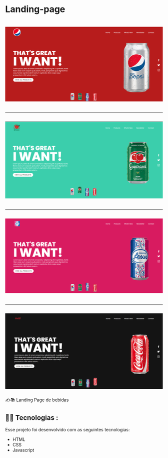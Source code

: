 # Landing-page

<h1 align="center">
    <img alt="" title="" src=".github/pepsi.png" />
    <hr/>
    <img alt="" title="" src=".github/guarana.png" />
    <hr/>
    <img alt="" title="" src=".github/refri.png" />
    <hr/>
    <img alt="" title="" src=".github/coca.png" />
</h1>

:writing_hand:📚		Landing Page de bebidas

##  :technologist:	 Tecnologias :

Esse projeto foi desenvolvido com as seguintes tecnologias:

- HTML
- CSS
- Javascript
